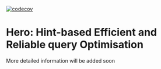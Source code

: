 [![codecov](https://codecov.io/gh/zinchse/hero/graph/badge.svg?token=R4WRFFQUZL)](https://codecov.io/gh/zinchse/hero)

# Hero: Hint-based Efficient and Reliable query Optimisation

More detailed information will be added soon



